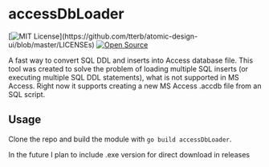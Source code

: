 # accessDbLoader
[![MIT License](https://img.shields.io/apm/l/atomic-design-ui.svg?)](https://github.com/tterb/atomic-design-ui/blob/master/LICENSEs)
[![Open Source](https://badges.frapsoft.com/os/v1/open-source.svg?v=103)](https://opensource.org/)

A fast way to convert SQL DDL and inserts into Access database file. 
This tool was created to solve the problem of loading multiple SQL inserts (or executing multiple SQL DDL statements), what is not supported in MS Access. 
Right now it supports creating a new MS Access .accdb file from an SQL script.

## Usage
Clone the repo and build the module with `go build accessDbLoader`.

In the future I plan to include .exe version for direct download in releases
